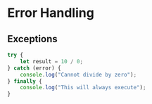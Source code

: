 # Error Handling

## Exceptions

```javascript
try {
    let result = 10 / 0;
} catch (error) {
    console.log("Cannot divide by zero");
} finally {
    console.log("This will always execute");
}
```

